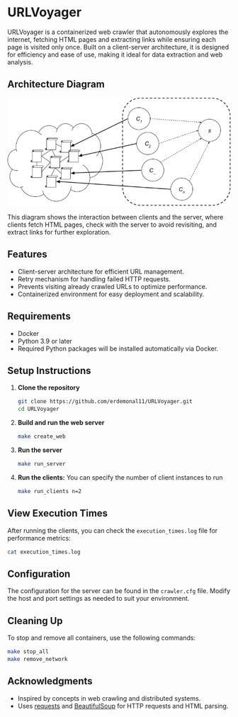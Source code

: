 # URLVoyager

URLVoyager is a containerized web crawler that autonomously explores the internet, fetching HTML pages and extracting links while ensuring each page is visited only once. Built on a client-server architecture, it is designed for efficiency and ease of use, making it ideal for data extraction and web analysis.

## Architecture Diagram

![Architecture Diagram](images/structure.png)

This diagram shows the interaction between clients and the server, where clients fetch HTML pages, check with the server to avoid revisiting, and extract links for further exploration.

## Features

- Client-server architecture for efficient URL management.
- Retry mechanism for handling failed HTTP requests.
- Prevents visiting already crawled URLs to optimize performance.
- Containerized environment for easy deployment and scalability.

## Requirements

- Docker
- Python 3.9 or later
- Required Python packages will be installed automatically via Docker.

## Setup Instructions

1. **Clone the repository**

   ```bash
   git clone https://github.com/erdemonal11/URLVoyager.git
   cd URLVoyager

2. **Build and run the web server**
    ```bash
    make create_web
    
3. **Run the server**
    ```bash
    make run_server
    
4. **Run the clients:**
   You can specify the number of client instances to run
    ```bash
    make run_clients n=2

## View Execution Times

After running the clients, you can check the `execution_times.log` file for performance metrics:

```bash
cat execution_times.log
```

## Configuration

The configuration for the server can be found in the `crawler.cfg` file. Modify the host and port settings as needed to suit your environment.

## Cleaning Up

To stop and remove all containers, use the following commands:

```bash
make stop_all
make remove_network
```

## Acknowledgments

- Inspired by concepts in web crawling and distributed systems.
- Uses [requests](https://docs.python-requests.org/en/latest/) and [BeautifulSoup](https://www.crummy.com/software/BeautifulSoup/bs4/doc/) for HTTP requests and HTML parsing.






    
